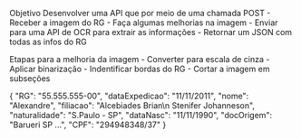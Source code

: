 Objetivo
Desenvolver uma API que por meio de uma chamada POST
    - Receber a imagem do RG
    - Faça algumas melhorias na imagem
    - Enviar para uma API de OCR para extrair as informações 
    - Retornar um JSON com todas as infos do RG


Etapas para a melhoria da imagem
    - Converter para escala de cinza
    - Aplicar binarização
    - Indentificar bordas do RG
    - Cortar a imagem em subseções


{
    "RG": "55.555.555-00",
    "dataExpedicao": "11/11/2011",
    "nome": "Alexandre",
    "filiacao": "Alcebiades Brian\n Stenifer Johanneson",
    "naturalidade": "S.Paulo - SP",
    "dataNasc": "11/11/1990",
    "docOrigem": "Barueri SP ...",
    "CPF": "294948348/37"
}